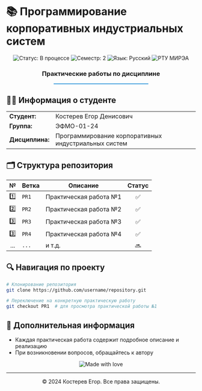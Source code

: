 # 📚 Программирование корпоративных индустриальных систем

<div align="center">
  <img src="https://img.shields.io/badge/Статус-В%20процессе-yellow" alt="Статус: В процессе"/>
  <img src="https://img.shields.io/badge/Семестр-2-blue" alt="Семестр: 2"/>
  <img src="https://img.shields.io/badge/Язык-Русский-success" alt="Язык: Русский"/>
  <img src="https://img.shields.io/badge/Университет-РТУ МИРЭА-red" alt="РТУ МИРЭА"/>
</div>

<div align="center">
  <h3>Практические работы по дисциплине</h3>
  <hr width="50%" style="height: 2px; background-color: #3498db;">
</div>

## 👨‍🎓 Информация о студенте

<table align="center">
  <tr>
    <td><b>Студент:</b></td>
    <td>Костерев Егор Денисович</td>
  </tr>
  <tr>
    <td><b>Группа:</b></td>
    <td>ЭФМО-01-24</td>
  </tr>
  <tr>
    <td><b>Дисциплина:</b></td>
    <td>Программирование корпоративных индустриальных систем</td>
  </tr>
</table>

## 🗂️ Структура репозитория

<div align="center">
  
| № | Ветка | Описание | Статус |
|:--:|-------|----------|:------:|
| 1️⃣ | `PR1` | Практическая работа №1 | ✅ |
| 2️⃣ | `PR2` | Практическая работа №2 | ✅ |
| 3️⃣ | `PR3` | Практическая работа №3 | ✅ |
| 3️⃣ | `PR4` | Практическая работа №4 | ✅ |
| ... | `...` | и т.д. | 🔜 |

</div>

## 🔍 Навигация по проекту

```bash
# Клонирование репозитория
git clone https://github.com/username/repository.git

# Переключение на конкретную практическую работу
git checkout PR1  # для просмотра практической работы №1
```

## 📌 Дополнительная информация
- Каждая практическая работа содержит подробное описание и реализацию
- При возникновении вопросов, обращайтесь к автору

<div align="center">
  <img src="https://img.shields.io/badge/Made%20with-%E2%9D%A4-red" alt="Made with love"/>
</div>

---

<div align="center">
  &copy; 2024 Костерев Егор. Все права защищены.
</div>
